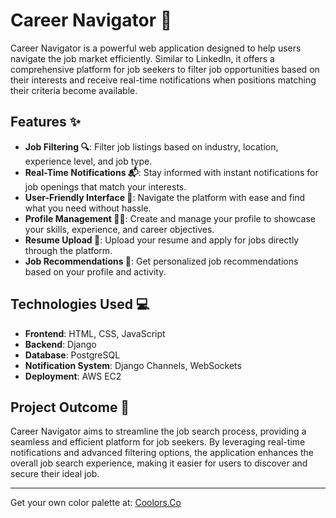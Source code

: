 # Career Navigator 🚀

Career Navigator is a powerful web application designed to help users navigate the job market efficiently. Similar to LinkedIn, it offers a comprehensive platform for job seekers to filter job opportunities based on their interests and receive real-time notifications when positions matching their criteria become available.

## Features ✨

- **Job Filtering 🔍**: Filter job listings based on industry, location, experience level, and job type.
- **Real-Time Notifications 📬**: Stay informed with instant notifications for job openings that match your interests.
- **User-Friendly Interface 🎨**: Navigate the platform with ease and find what you need without hassle.
- **Profile Management 🧑‍💼**: Create and manage your profile to showcase your skills, experience, and career objectives.
- **Resume Upload 📄**: Upload your resume and apply for jobs directly through the platform.
- **Job Recommendations 🌟**: Get personalized job recommendations based on your profile and activity.

## Technologies Used 💻

- **Frontend**: HTML, CSS, JavaScript
- **Backend**: Django
- **Database**: PostgreSQL
- **Notification System**: Django Channels, WebSockets
- **Deployment**: AWS EC2

## Project Outcome 🎯

Career Navigator aims to streamline the job search process, providing a seamless and efficient platform for job seekers. By leveraging real-time notifications and advanced filtering options, the application enhances the overall job search experience, making it easier for users to discover and secure their ideal job.

---

Get your own color palette at: [Coolors.Co](https://coolors.co/?ref=6559c82241a7a6000bf5e09a)
